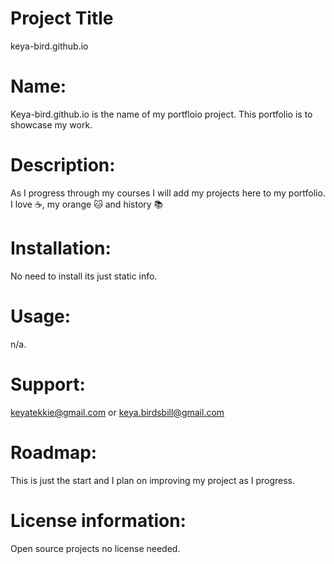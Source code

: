 # Project Title
keya-bird.github.io
# Name: 
Keya-bird.github.io is the name of my portfloio project. This portfolio is to showcase my work.  
# Description: 
As I progress through my courses I will add my projects here to my portfolio.
I love :coffee:, my orange :cat: and history :books:
# Installation: 
No need to install its just static info.
# Usage: 
n/a. 
# Support: 
keyatekkie@gmail.com or keya.birdsbill@gmail.com 
# Roadmap: 
This is just the start and I plan on improving my project as I progress. 
# License information: 
Open source projects no license needed.  
